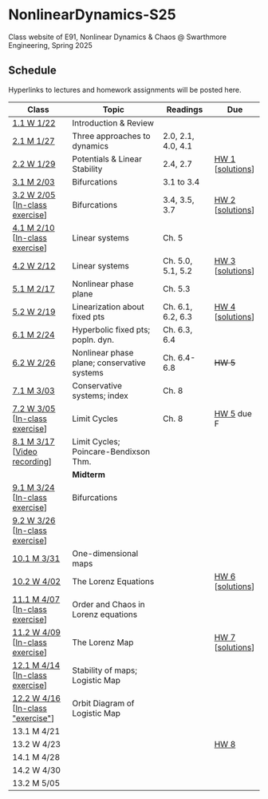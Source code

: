 # NonlinearDynamics-S25
Class website of E91, Nonlinear Dynamics & Chaos @ Swarthmore Engineering, Spring 2025

## Schedule

Hyperlinks to lectures and homework assignments will be posted here. 

| **Class**                                                                                          | **Topic**                                   | **Readings**       | **Due**                                               |
|----------------------------------------------------------------------------------------------------|---------------------------------------------|--------------------|-------------------------------------------------------|
| [1.1 W 1/22](Lecs/E91.S25.Lec1.pdf)                                                                | Introduction & Review                       |                    |                                                       |
| [2.1 M 1/27](Lecs/E91.S25.Lec2.pdf)                                                                | Three approaches to dynamics                | 2.0, 2.1, 4.0, 4.1 |                                                       |
| [2.2 W 1/29](Lecs/E91.S25.Lec3.pdf)                                                                | Potentials & Linear Stability               | 2.4, 2.7           | [HW 1](HW/HW1.pdf) <br> [[solutions](HW/HW1Solutions.pdf)] |
| [3.1 M 2/03](Lecs/E91.S25.Lec4.pdf)                                                                | Bifurcations                                | 3.1 to 3.4         |                                                       |
| [3.2 W 2/05](Lecs/E91.S25.Lec5.pdf)<br> [[In-class exercise](Exercises/Exercise1.pdf)]             | Bifurcations                                | 3.4, 3.5, 3.7      | [HW 2](HW/HW2.pdf) <br> [[solutions](HW/HW2Solutions.pdf)] |
| [4.1 M 2/10](Lecs/E91.S25.Lec6.pdf) <br> [[In-class exercise](Exercises/Exercise2.pdf)]            | Linear systems                              | Ch. 5              |                                                       |
| [4.2 W 2/12](Lecs/E91.S25.Lec7.pdf)                                                                | Linear systems                              | Ch. 5.0, 5.1, 5.2  | [HW 3](HW/HW3.pdf) <br> [[solutions](HW/HW3Solutions.pdf)] |
| [5.1 M 2/17](Lecs/E91.S25.Lec8.pdf)                                                                | Nonlinear phase plane                       | Ch. 5.3            |                                                       |
| [5.2 W 2/19](Lecs/E91.S25.Lec9.pdf)                                                                | Linearization about fixed pts               | Ch. 6.1, 6.2, 6.3  | [HW 4](HW/HW4.pdf) <br> [[solutions](HW/HW4Solutions.pdf)] |
| [6.1 M 2/24](Lecs/E91.S25.Lec10.pdf)                                                               | Hyperbolic fixed pts; popln. dyn.           | Ch. 6.3, 6.4       |                                                       |
| [6.2 W 2/26](Lecs/E91.S25.Lec11.pdf)                                                               | Nonlinear phase plane; conservative systems | Ch. 6.4-6.8        | ~~HW 5~~                                              |
| [7.1 M 3/03](Lecs/E91.S25.Lec12.pdf)                                                               | Conservative systems; index                 | Ch. 8              |                                                       |
| [7.2 W 3/05](Lecs/E91.S25.Lec13.pdf)<br> [[In-class exercise](Exercises/Exercise3.pdf)]            | Limit Cycles                                | Ch. 8              | [HW 5](HW/HW5.pdf) due F                              |
| [8.1 M 3/17](Lecs/E91.S25.Lec14.pdf)<br> [[Video recording](https://tinyurl.com/E91March17)]       | Limit Cycles; Poincare-Bendixson Thm.       |                    |                                                       |
|                                                                                                    | **Midterm**                                 |                    |                                                       |
| [9.1 M 3/24](Lecs/E91.S25.Lec15.pdf)<br> [[In-class exercise](Exercises/Exercise4.pdf)]            | Bifurcations                                |                    |                                                       |
| [9.2 W 3/26](Lecs/E91.S25.Lec16.pdf)<br> [[In-class exercise](Exercises/Exercise5.pdf)]            |                                             |                    |                                                       |
| [10.1 M 3/31](Lecs/E91.S25.Lec17.pdf)                                                              | One-dimensional maps                        |                    |                                                       |
| [10.2 W 4/02](Lecs/E91.S25.Lec18.pdf)                                                              | The Lorenz Equations                        |                    | [HW 6](HW/HW6.pdf) <br> [[solutions](HW/HW6Solutions.pdf)] |
| [11.1 M 4/07](Lecs/E91.S25.Lec19.pdf)<br> [[In-class exercise](https://tinyurl.com/E91lorenz4/)]   | Order and Chaos in Lorenz equations         |                    |                                                       |
| [11.2 W 4/09](Lecs/E91.S25.Lec20.pdf)<br> [[In-class exercise](Exercises/Exercise6.pdf)]           | The Lorenz Map                              |                    | [HW 7](HW/HW7.pdf) <br> [[solutions](HW/HW7Solutions.pdf)] |
| [12.1 M 4/14](Lecs/E91.S25.Lec21.pdf)<br> [[In-class exercise](Exercises/Exercise7.pdf)]           | Stability of maps; Logistic Map             |                    |                                                       |
| [12.2 W 4/16](Lecs/E91.S25.Lec22.pdf)<br> [[In-class "exercise"](https://tinyurl.com/E91broccoli)] | Orbit Diagram of Logistic Map               |                    |                                                       |
| 13.1 M 4/21                                                                                        |                                             |                    |                                                       |
| 13.2 W 4/23                                                                                        |                                             |                    | [HW 8](HW/HW8.pdf)                                    |
| 14.1 M 4/28                                                                                        |                                             |                    |                                                       |
| 14.2 W 4/30                                                                                        |                                             |                    |                                                       |
| 13.2 M 5/05                                                                                        |                                             |                    |                                                       |



